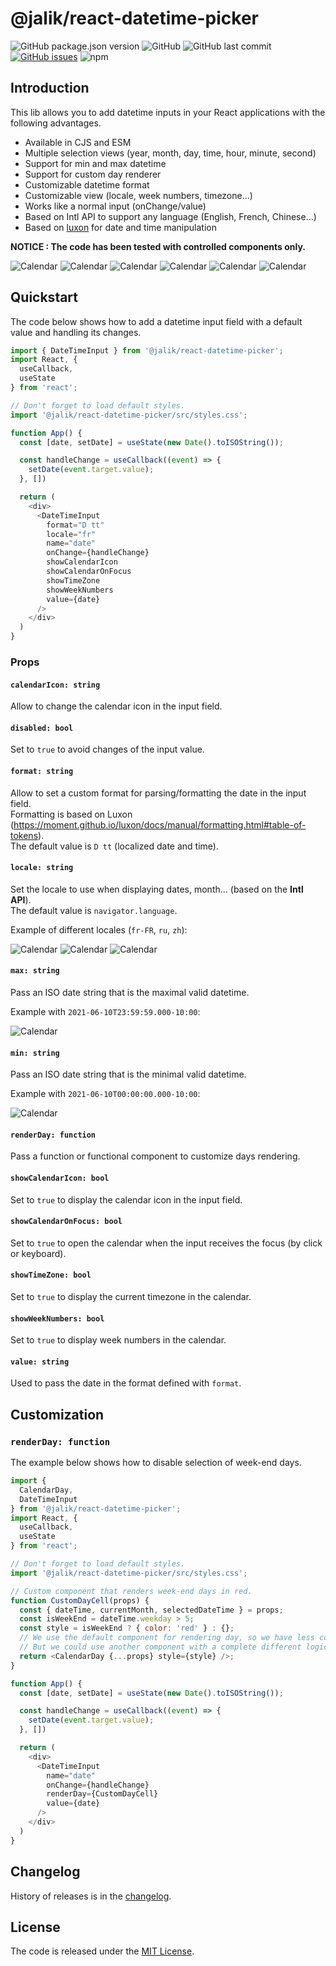 # @jalik/react-datetime-picker

![GitHub package.json version](https://img.shields.io/github/package-json/v/jalik/react-datetime-picker.svg)
![GitHub](https://img.shields.io/github/license/jalik/react-datetime-picker.svg)
![GitHub last commit](https://img.shields.io/github/last-commit/jalik/react-datetime-picker.svg)
[![GitHub issues](https://img.shields.io/github/issues/jalik/react-datetime-picker.svg)](https://github.com/jalik/react-datetime-picker/issues)
![npm](https://img.shields.io/npm/dt/@jalik/react-datetime-picker.svg)

## Introduction

This lib allows you to add datetime inputs in your React applications with the following advantages.

- Available in CJS and ESM
- Multiple selection views (year, month, day, time, hour, minute, second)
- Support for min and max datetime
- Support for custom day renderer
- Customizable datetime format
- Customizable view (locale, week numbers, timezone...)
- Works like a normal input (onChange/value)
- Based on Intl API to support any language (English, French, Chinese...)
- Based on [luxon](https://moment.github.io/luxon/) for date and time manipulation

**NOTICE : The code has been tested with controlled components only.**

![Calendar](docs/images/calendar_days_en-US.jpg)
![Calendar](docs/images/calendar_years_en-US.jpg)
![Calendar](docs/images/calendar_months_en-US.jpg)
![Calendar](docs/images/calendar_time_en-US.jpg)
![Calendar](docs/images/calendar_hour_en-US.jpg)
![Calendar](docs/images/calendar_minute_en-US.jpg)

## Quickstart

The code below shows how to add a datetime input field with a default value and handling its
changes.

```js
import { DateTimeInput } from '@jalik/react-datetime-picker';
import React, {
  useCallback,
  useState
} from 'react';

// Don't forget to load default styles.
import '@jalik/react-datetime-picker/src/styles.css';

function App() {
  const [date, setDate] = useState(new Date().toISOString());

  const handleChange = useCallback((event) => {
    setDate(event.target.value);
  }, [])

  return (
    <div>
      <DateTimeInput
        format="D tt"
        locale="fr"
        name="date"
        onChange={handleChange}
        showCalendarIcon
        showCalendarOnFocus
        showTimeZone
        showWeekNumbers
        value={date}
      />
    </div>
  )
}
```

### Props

#### `calendarIcon: string`

Allow to change the calendar icon in the input field.

#### `disabled: bool`

Set to `true` to avoid changes of the input value.

#### `format: string`

Allow to set a custom format for parsing/formatting the date in the input field.  
Formatting is based on
Luxon (https://moment.github.io/luxon/docs/manual/formatting.html#table-of-tokens).  
The default value is `D tt` (localized date and time).

#### `locale: string`

Set the locale to use when displaying dates, month... (based on the **Intl API**).  
The default value is `navigator.language`.

Example of different locales (`fr-FR`, `ru`, `zh`):

![Calendar](docs/images/calendar_days_fr-FR.jpg)
![Calendar](docs/images/calendar_days_ru.jpg)
![Calendar](docs/images/calendar_days_zh.jpg)

#### `max: string`

Pass an ISO date string that is the maximal valid datetime.

Example with `2021-06-10T23:59:59.000-10:00`:

![Calendar](docs/images/calendar_days_max_en-US.jpg)

#### `min: string`

Pass an ISO date string that is the minimal valid datetime.

Example with `2021-06-10T00:00:00.000-10:00`:

![Calendar](docs/images/calendar_days_min_en-US.jpg)

#### `renderDay: function`

Pass a function or functional component to customize days rendering.

#### `showCalendarIcon: bool`

Set to `true` to display the calendar icon in the input field.

#### `showCalendarOnFocus: bool`

Set to `true` to open the calendar when the input receives the focus (by click or keyboard).

#### `showTimeZone: bool`

Set to `true` to display the current timezone in the calendar.

#### `showWeekNumbers: bool`

Set to `true` to display week numbers in the calendar.

#### `value: string`

Used to pass the date in the format defined with `format`.

## Customization

### `renderDay: function`

The example below shows how to disable selection of week-end days.

```js
import {
  CalendarDay,
  DateTimeInput
} from '@jalik/react-datetime-picker';
import React, {
  useCallback,
  useState
} from 'react';

// Don't forget to load default styles.
import '@jalik/react-datetime-picker/src/styles.css';

// Custom component that renders week-end days in red.
function CustomDayCell(props) {
  const { dateTime, currentMonth, selectedDateTime } = props;
  const isWeekEnd = dateTime.weekday > 5;
  const style = isWeekEnd ? { color: 'red' } : {};
  // We use the default component for rendering day, so we have less code to write.
  // But we could use another component with a complete different logic.
  return <CalendarDay {...props} style={style} />;
}

function App() {
  const [date, setDate] = useState(new Date().toISOString());

  const handleChange = useCallback((event) => {
    setDate(event.target.value);
  }, [])

  return (
    <div>
      <DateTimeInput
        name="date"
        onChange={handleChange}
        renderDay={CustomDayCell}
        value={date}
      />
    </div>
  )
}
```

## Changelog

History of releases is in the [changelog](./CHANGELOG.md).

## License

The code is released under the [MIT License](http://www.opensource.org/licenses/MIT).
